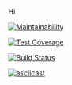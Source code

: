 Hi

[![Maintainability](https://api.codeclimate.com/v1/badges/a99a88d28ad37a79dbf6/maintainability)](https://codeclimate.com/github/codeclimate/codeclimate/maintainability)

[![Test Coverage](https://api.codeclimate.com/v1/badges/a99a88d28ad37a79dbf6/test_coverage)](https://codeclimate.com/github/codeclimate/codeclimate/test_coverage)

[![Build Status](https://travis-ci.org/kotano/python-project-lvl1.svg?branch=master)](https://travis-ci.org/kotano/python-project-lvl1)

[![asciicast](https://asciinema.org/a/iAgLlfE7CZ3pYVpFCRm0qywG5.svg)](https://asciinema.org/a/iAgLlfE7CZ3pYVpFCRm0qywG5)